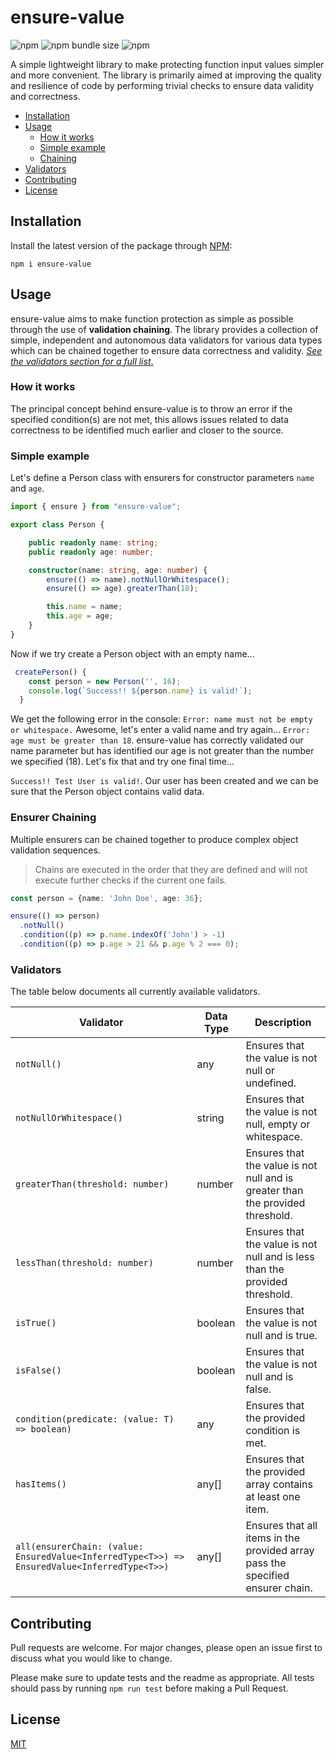 # ensure-value
![npm](https://img.shields.io/npm/v/ensure-value)
![npm bundle size](https://img.shields.io/bundlephobia/minzip/ensure-value)
![npm](https://img.shields.io/npm/dt/ensure-value?label=total%20downloads)

A simple lightweight library to make protecting function input values simpler and more convenient. The library is primarily aimed at improving the quality and resilience of code by performing trivial checks to ensure data validity and correctness. 

* [Installation](#installation)
* [Usage](#usage)
  * [How it works](#how-it-works)
  * [Simple example](#simple-example)
  * [Chaining](#ensurer-chaining)
* [Validators](#validators)
* [Contributing](#contributing)
* [License](#license)


## Installation

Install the latest version of the package through [NPM](https://www.npmjs.com/package/ensure-value):
```
npm i ensure-value
```

## Usage

ensure-value aims to make function protection as simple as possible through the use of **validation chaining**. The library provides a collection of simple, independent and autonomous data validators for various data types which can be chained together to ensure data correctness and validity. [_See the validators section for a full list_.](#validators)

### How it works

The principal concept behind ensure-value is to throw an error if the specified condition(s) are not met, this allows issues related to data correctness to be identified much earlier and closer to the source.


### Simple example

Let's define a Person class with ensurers for constructor parameters `name` and `age`.
```ts
import { ensure } from "ensure-value";

export class Person {

    public readonly name: string;
    public readonly age: number;

    constructor(name: string, age: number) {
        ensure(() => name).notNullOrWhitespace();
        ensure(() => age).greaterThan(18);

        this.name = name;
        this.age = age;
    }
}
```

Now if we try create a Person object with an empty name...

```ts
 createPerson() {
    const person = new Person('', 16);
    console.log(`Success!! ${person.name} is valid!`);
  }
```

We get the following error in the console: `Error: name must not be empty or whitespace.` Awesome, let's enter a valid name and try again... `Error: age must be greater than 18`. ensure-value has correctly validated our name parameter but has identified our age is not greater than the number we specified (18). Let's fix that and try one final time...

`Success!! Test User is valid!`. Our user has been created and we can be sure that the Person object contains valid data.

### Ensurer Chaining

Multiple ensurers can be chained together to produce complex object validation sequences. 

> Chains are executed in the order that they are defined and will not execute further checks if the current one fails.

```ts
const person = {name: 'John Doe', age: 36};

ensure(() => person)
  .notNull()
  .condition((p) => p.name.indexOf('John') > -1)
  .condition((p) => p.age > 21 && p.age % 2 === 0);

```


### Validators

The table below documents all currently available validators.

Validator | Data Type | Description
--------- | --------- | -----------
`notNull()` | any | Ensures that the value is not null or undefined.
`notNullOrWhitespace()` | string | Ensures that the value is not null, empty or whitespace.
`greaterThan(threshold: number)` | number | Ensures that the value is not null and is greater than the provided threshold.
`lessThan(threshold: number)` | number | Ensures that the value is not null and is less than the provided threshold.
`isTrue()` | boolean | Ensures that the value is not null and is true.
`isFalse()` | boolean | Ensures that the value is not null and is false.
`condition(predicate: (value: T) => boolean)` | any | Ensures that the provided condition is met.
`hasItems()` | any[] | Ensures that the provided array contains at least one item.
`all(ensurerChain: (value: EnsuredValue<InferredType<T>>) => EnsuredValue<InferredType<T>>)` | any[] |  Ensures that all items in the provided array pass the specified ensurer chain.


## Contributing
Pull requests are welcome. For major changes, please open an issue first to discuss what you would like to change.

Please make sure to update tests and the readme as appropriate. All tests should pass by running `npm run test` before making a Pull Request.

## License
[MIT](https://choosealicense.com/licenses/mit/)
